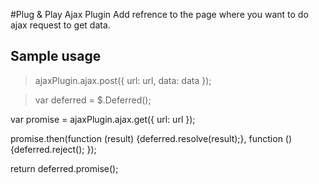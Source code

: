 #Plug & Play Ajax Plugin
Add refrence to the page where you want to do ajax request to get data.
## Sample usage
> ajaxPlugin.ajax.post({
            url: url,
            data: data
        });

>var deferred = $.Deferred(); 

var promise = ajaxPlugin.ajax.get({ url: url });

promise.then(function (result) {deferred.resolve(result);}, function () {deferred.reject(); });

return deferred.promise();
